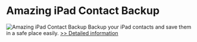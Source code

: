 # Amazing iPad Contact Backup
![Amazing iPad Contact Backup](https://mycommerce.akamaized.net/api/pimages/P300864427/BIG/300864427.PNG)
Backup your iPad contacts and save them in a safe place easily.
[>> Detailed information](https://secure.shareit.com/shareit/product.html?productid=300864427&affiliateid=200057808)